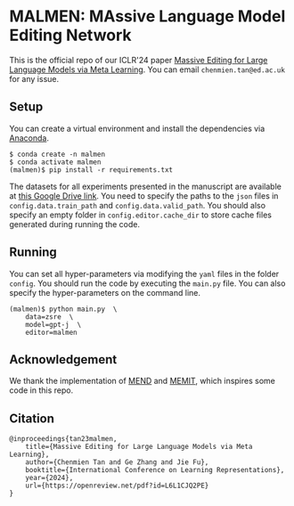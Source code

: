 # MALMEN: MAssive Language Model Editing Network

This is the official repo of our ICLR'24 paper [Massive Editing for Large Language Models via Meta Learning](https://arxiv.org/pdf/2311.04661.pdf).
You can email `chenmien.tan@ed.ac.uk` for any issue.

## Setup

You can create a virtual environment and install the dependencies via [Anaconda](https://www.anaconda.com).
```
$ conda create -n malmen
$ conda activate malmen
(malmen)$ pip install -r requirements.txt
```
The datasets for all experiments presented in the manuscript are available at [this Google Drive link](https://drive.google.com/drive/folders/1gu5tdk7MyL7tGWhITINN0YIi_qeTJAAe?usp=share_link).
You need to specify the paths to the `json` files in `config.data.train_path` and `config.data.valid_path`.
You should also specify an empty folder in `config.editor.cache_dir` to store cache files generated during running the code.

## Running

You can set all hyper-parameters via modifying the `yaml` files in the folder `config`.
You should run the code by executing the `main.py` file.
You can also specify the hyper-parameters on the command line.
```
(malmen)$ python main.py  \
    data=zsre  \
    model=gpt-j  \
    editor=malmen
```

## Acknowledgement

We thank the implementation of [MEND](https://github.com/eric-mitchell/mend) and [MEMIT](https://github.com/kmeng01/memit), which inspires some  code in this repo.

## Citation


```
@inproceedings{tan23malmen,
    title={Massive Editing for Large Language Models via Meta Learning},
    author={Chenmien Tan and Ge Zhang and Jie Fu},
    booktitle={International Conference on Learning Representations},
    year={2024},
    url={https://openreview.net/pdf?id=L6L1CJQ2PE}
}
```